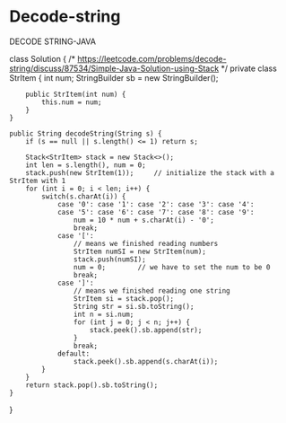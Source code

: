 # Decode-string
DECODE STRING-JAVA


class Solution {
    /*
    https://leetcode.com/problems/decode-string/discuss/87534/Simple-Java-Solution-using-Stack
    */
    private class StrItem {
        int num;
        StringBuilder sb = new StringBuilder();
        
        public StrItem(int num) {
            this.num = num;
        } 
    }
    
    public String decodeString(String s) {
        if (s == null || s.length() <= 1) return s;
        
        Stack<StrItem> stack = new Stack<>();
        int len = s.length(), num = 0;
        stack.push(new StrItem(1));     // initialize the stack with a StrItem with 1
        for (int i = 0; i < len; i++) {
            switch(s.charAt(i)) {
                case '0': case '1': case '2': case '3': case '4':
                case '5': case '6': case '7': case '8': case '9':
                    num = 10 * num + s.charAt(i) - '0';
                    break;
                case '[':
                    // means we finished reading numbers
                    StrItem numSI = new StrItem(num);
                    stack.push(numSI);
                    num = 0;        // we have to set the num to be 0
                    break;
                case ']':
                    // means we finished reading one string
                    StrItem si = stack.pop();
                    String str = si.sb.toString();
                    int n = si.num;
                    for (int j = 0; j < n; j++) {
                        stack.peek().sb.append(str);
                    }
                    break;
                default:
                    stack.peek().sb.append(s.charAt(i));
            }
        }
        return stack.pop().sb.toString();
    }
}
